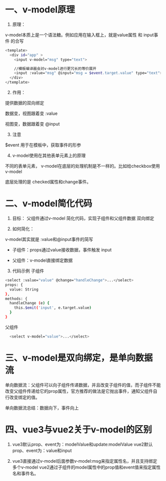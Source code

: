 # 一、v-model原理
1. 原理：

v-model本质上是一个语法糖。例如应用在输入框上，就是value属性 和 input事件 的合写

```sh
<template>
  <div id="app" >
    <input v-model="msg" type="text"> 

    //模板编译器会对v-model进行更冗长的等价展开
    <input :value="msg" @input="msg = $event.target.value" type="text">
  </div>
</template>
```

2. 作用：

提供数据的双向绑定

数据变，视图跟着变 :value

视图变，数据跟着变 @input

3. 注意

$event 用于在模板中，获取事件的形参

4. v-model使用在其他表单元素上的原理

不同的表单元素， v-model在底层的处理机制是不一样的。比如给checkbox使用v-model

底层处理的是 checked属性和change事件。


# 二、v-model简化代码

1. 目标：
父组件通过v-model 简化代码，实现子组件和父组件数据 双向绑定

2. 如何简化：

v-model其实就是 :value和@input事件的简写

- 子组件：props通过value接收数据，事件触发 input

- 父组件：v-model直接绑定数据

3. 代码示例
子组件

```sh
<select :value="value" @change="handleChange">...</select>
props: {
  value: String
},
methods: {
  handleChange (e) {
    this.$emit('input', e.target.value)
  }
}
```

父组件

```sh
  <select v-model="value">...</select>
```

# 三、v-model是双向绑定，是单向数据流

单向数据流：父组件可以向子组件传递数据，并且改变子组件的值，而子组件不能改变父组件传递给它的prop属性，官方推荐的做法是它抛出事件，通知父组件自行改变绑定的值。

单向数据流总结：数据向下，事件向上

# 四、vue3与vue2关于v-model的区别

1. vue3默认prop、event为：modelValue和update:modelValue
vue2默认prop、event为：value和input

2. vue3直接通过v-model后面参数v-model:msg来指定属性名，并且支持绑定多个v-model
vue2通过子组件的model属性中的prop值和event值来指定属性名和事件名。